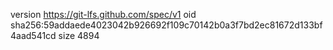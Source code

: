 version https://git-lfs.github.com/spec/v1
oid sha256:59addaede4023042b926692f109c70142b0a3f7bd2ec81672d133bf4aad541cd
size 4894
